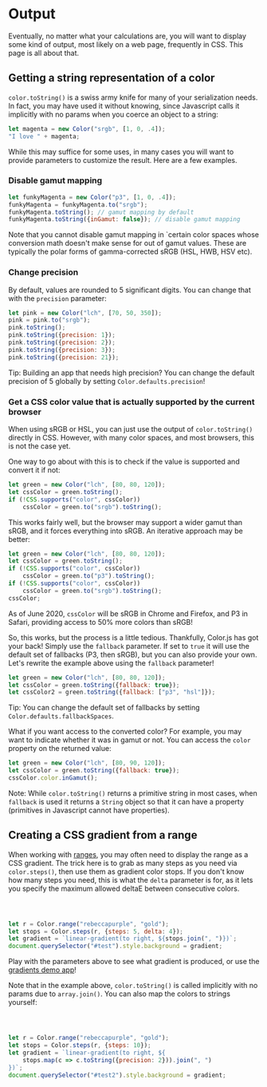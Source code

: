 # Output

Eventually, no matter what your calculations are, you will want to display some kind of output, most likely on a web page,
frequently in CSS. This page is all about that.

## Getting a string representation of a color

`color.toString()` is a swiss army knife for many of your serialization needs.
In fact, you may have used it without knowing, since Javascript calls it implicitly with no params when you coerce an object to a string:

```js
let magenta = new Color("srgb", [1, 0, .4]);
"I love " + magenta;
```

While this may suffice for some uses, in many cases you will want to provide parameters to customize the result.
Here are a few examples.

### Disable gamut mapping

```js
let funkyMagenta = new Color("p3", [1, 0, .4]);
funkyMagenta = funkyMagenta.to("srgb");
funkyMagenta.toString(); // gamut mapping by default
funkyMagenta.toString({inGamut: false}); // disable gamut mapping
```

Note that you cannot disable gamut mapping in `certain color spaces whose conversion math doesn't make sense for out of gamut values.
These are typically the polar forms of gamma-corrected sRGB (HSL, HWB, HSV etc).

### Change precision

By default, values are rounded to 5 significant digits.
You can change that with the `precision` parameter:

```js
let pink = new Color("lch", [70, 50, 350]);
pink = pink.to("srgb");
pink.toString();
pink.toString({precision: 1});
pink.toString({precision: 2});
pink.toString({precision: 3});
pink.toString({precision: 21});
```

Tip: Building an app that needs high precision? You can change the default precision of 5 globally by setting `Color.defaults.precision`!

### Get a CSS color value that is actually supported by the current browser

When using sRGB or HSL, you can just use the output of `color.toString()` directly in CSS.
However, with many color spaces, and most browsers, this is not the case yet.

One way to go about with this is to check if the value is supported and convert it if not:

```js
let green = new Color("lch", [80, 80, 120]);
let cssColor = green.toString();
if (!CSS.supports("color", cssColor))
	cssColor = green.to("srgb").toString();
```

This works fairly well, but the browser may support a wider gamut than sRGB, and it forces everything into sRGB.
An iterative approach may be better:

```js
let green = new Color("lch", [80, 80, 120]);
let cssColor = green.toString();
if (!CSS.supports("color", cssColor))
	cssColor = green.to("p3").toString();
if (!CSS.supports("color", cssColor))
	cssColor = green.to("srgb").toString();
cssColor;
```
As of June 2020, `cssColor` will be sRGB in Chrome and Firefox, and P3 in Safari, providing access to 50% more colors than sRGB!

So, this works, but the process is a little tedious. Thankfully, Color.js has got your back!
Simply use the `fallback` parameter.
If set to `true` it will use the default set of fallbacks (P3, then sRGB), but you can also provide your own.
Let's rewrite the example above using the `fallback` parameter!

```js
let green = new Color("lch", [80, 80, 120]);
let cssColor = green.toString({fallback: true});
let cssColor2 = green.toString({fallback: ["p3", "hsl"]});
```

Tip: You can change the default set of fallbacks by setting `Color.defaults.fallbackSpaces`.

What if you want access to the converted color? For example, you may want to indicate whether it was in gamut or not.
You can access the `color` property on the returned value:

```js
let green = new Color("lch", [80, 90, 120]);
let cssColor = green.toString({fallback: true});
cssColor.color.inGamut();
```

Note: While `color.toString()` returns a primitive string in most cases, when `fallback` is used it returns a `String` object
so that it can have a property (primitives in Javascript cannot have properties).

## Creating a CSS gradient from a range

When working with [ranges](interpolation), you may often need to display the range as a CSS gradient.
The trick here is to grab as many steps as you need via `color.steps()`, then use them as gradient color stops.
If you don't know how many steps you need, this is what the `delta` parameter is for, as it lets you specify the maximum allowed deltaE between consecutive colors.

<div id="test" style="width: 100%; height: 2em"></div>

```js
let r = Color.range("rebeccapurple", "gold");
let stops = Color.steps(r, {steps: 5, delta: 4});
let gradient = `linear-gradient(to right, ${stops.join(", ")})`;
document.querySelector("#test").style.background = gradient;
```

Play with the parameters above to see what gradient is produced, or use the [gradients demo app](/apps/gradients)!

Note that in the example above, `color.toString()` is called implicitly with no params due to `array.join()`.
You can also map the colors to strings yourself:

<div id="test2" style="width: 100%; height: 2em"></div>

```js
let r = Color.range("rebeccapurple", "gold");
let stops = Color.steps(r, {steps: 10});
let gradient = `linear-gradient(to right, ${
	stops.map(c => c.toString({precision: 2})).join(", ")
})`;
document.querySelector("#test2").style.background = gradient;
```
